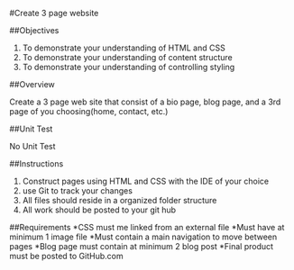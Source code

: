 #Create 3 page website

##Objectives

1. To demonstrate your understanding of HTML and CSS
2. To demonstrate your understanding of content structure
3. To demonstrate your understanding of controlling styling

##Overview

Create a 3 page web site that consist of a bio page, blog page, and a 3rd page of you choosing(home, contact, etc.)

##Unit Test

No Unit Test

##Instructions

1. Construct pages using HTML and CSS with the IDE of your choice
2. use Git to track your changes
3. All files should reside in a organized folder structure
4. All work should be posted to your git hub
 
##Requirements
*CSS must me linked from an external file
*Must have at minimum 1 image file
*Must contain a main navigation to move between pages
*Blog page must contain at minimum 2 blog post
*Final product must be posted to GitHub.com
